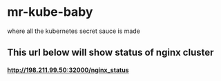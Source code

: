 # mr-kube-baby
where all the kubernetes secret sauce is made

##      This url below will show status of nginx cluster
####    http://198.211.99.50:32000/nginx_status
